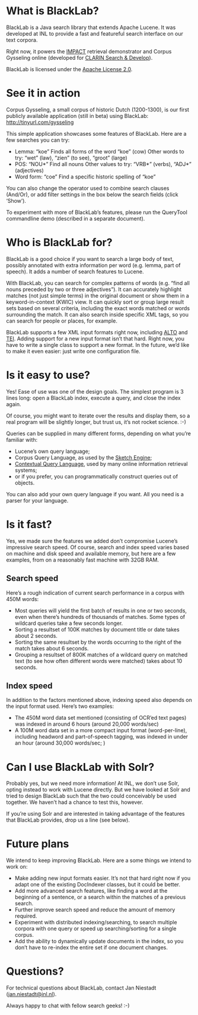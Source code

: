 What is BlackLab?
=================
BlackLab is a Java search library that extends Apache Lucene. It was developed at INL to provide a fast and featureful search interface on our text corpora.

Right now, it powers the [IMPACT](http://www.impact-project.eu/) retrieval demonstrator and Corpus Gysseling online (developed for [CLARIN Search & Develop](http://www.clarin.eu/)).

BlackLab is licensed under the [Apache License 2.0](http://www.apache.org/licenses/LICENSE-2.0).


See it in action
================
Corpus Gysseling, a small corpus of historic Dutch (1200-1300), is our first publicly available application (still in beta) using BlackLab: http://tinyurl.com/gysseling

This simple application showcases some features of BlackLab. Here are a few searches you can try:

* Lemma: “koe”        Finds all forms of the word “koe” (cow)
  Other words to try: “wet” (law), “zien” (to see), “groot” (large)
* POS: “NOU*”     Find all nouns
  Other values to try: “VRB*” (verbs), “ADJ*” (adjectives)
* Word form: “coe”    Find a specific historic spelling of “koe”

You can also change the operator used to combine search clauses (And/Or), or add filter settings in the box below the search fields (click ‘Show’).

To experiment with more of BlackLab’s features, please run the QueryTool commandline demo (described in a separate document).


Who is BlackLab for?
====================
BlackLab is a good choice if you want to search a large body of text, possibly annotated with extra information per word (e.g. lemma, part of speech). It adds a number of search features to Lucene.

With BlackLab, you can search for complex patterns of words (e.g. “find all nouns preceded by two or three adjectives”). It can accurately highlight matches (not just simple terms) in the original document or show them in a keyword-in-context (KWIC) view. It can quickly sort or group large result sets based on several criteria, including the exact words matched or words surrounding the match. It can also search inside specific XML tags, so you can search for people or places, for example.

BlackLab supports a few XML input formats right now, including [ALTO](http://www.loc.gov/standards/alto/) and [TEI](http://www.tei-c.org/index.xml). Adding support for a new input format isn’t that hard. Right now, you have to write a single class to support a new format. In the future, we’d like to make it even easier: just write one configuration file.


Is it easy to use?
==================
Yes! Ease of use was one of the design goals. The simplest program is 3 lines long: open a BlackLab index, execute a query, and close the index again.

Of course, you might want to iterate over the results and display them, so a real program will be slightly longer, but trust us, it’s not rocket science. :-)

Queries can be supplied in many different forms, depending on what you’re familiar with:

* Lucene’s own query language;
* Corpus Query Language, as used by the [Sketch Engine](http://www.sketchengine.co.uk/);
* [Contextual Query Language](http://www.loc.gov/standards/sru/specs/cql.html), used by many online information retrieval systems;
* or if you prefer, you can programmatically construct queries out of objects.

You can also add your own query language if you want. All you need is a parser for your language.


Is it fast?
===========
Yes, we made sure the features we added don’t compromise Lucene’s impressive search speed. Of course, search and index speed varies based on machine and disk speed and available memory, but here are a few examples, from on a reasonably fast machine with 32GB RAM.

Search speed
------------
Here’s a rough indication of current search performance in a corpus with 450M words:

* Most queries will yield the first batch of results in one or two seconds, even when there’s hundreds of thousands of matches. Some types of wildcard queries take a few seconds longer.
* Sorting a resultset of 100K matches by document title or date takes about 2 seconds.
* Sorting the same resultset by the words occurring to the right of the match takes about 6 seconds.
* Grouping a resultset of 800K matches of a wildcard query on matched text (to see how often different words were matched) takes about 10 seconds.

Index speed
-----------
In addition to the factors mentioned above, indexing speed also depends on the input format used. Here’s two examples:
* The 450M word data set mentioned (consisting of OCR’ed text pages) was indexed in around 6 hours (around 20,000 words/sec)
* A 100M word data set in a more compact input format (word-per-line), including headword and part-of-speech tagging, was indexed in under an hour (around 30,000 words/sec; )


Can I use BlackLab with Solr?
=============================
Probably yes, but we need more information! At INL, we don’t use Solr, opting instead to work with Lucene directly. But we have looked at Solr and tried to design BlackLab such that the two could conceivably be used together. We haven’t had a chance to test this, however.

If you’re using Solr and are interested in taking advantage of the features that BlackLab provides, drop us a line (see below).


Future plans
============
We intend to keep improving BlackLab. Here are a some things we intend to work on:

* Make adding new input formats easier. It’s not that hard right now if you adapt one of the existing DocIndexer classes, but it could be better.
* Add more advanced search features, like finding a word at the beginning of a sentence, or a search within the matches of a previous search.
* Further improve search speed and reduce the amount of memory required.
* Experiment with distributed indexing/searching, to search multiple corpora with one query or speed up searching/sorting for a single corpus.
* Add the ability to dynamically update documents in the index, so you don’t have to re-index the entire set if one document changes.


Questions?
==========
For technical questions about BlackLab, contact Jan Niestadt ([jan.niestadt@inl.nl](mailto:jan.niestadt@inl.nl)).

Always happy to chat with fellow search geeks! :-)
